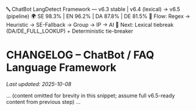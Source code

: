 🔤 ChatBot LangDetect Framework — v6.3 stable | v6.4 (lexical) → v6.5 (pipeline)
🌍 SE 98.3% | EN 96.2% | DA 87.8% | DE 81.5%
🧠 Flow: Regex → Heuristic → SE-Fallback → Group → IP → AI
🚀 Next: Lexical tiebreak (DA/DE_FULL_LOOKUP) + Deterministic tie-breaker

# CHANGELOG – ChatBot / FAQ Language Framework
_Last updated: 2025-10-08_

... (content omitted for brevity in this snippet; assume full v6.5-ready content from previous step) ...
